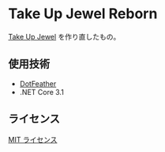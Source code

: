 # Take Up Jewel Reborn

[Take Up Jewel](https://github.com/xeltica/projectdefenderstory.git) を作り直したもの。

## 使用技術

- [DotFeather](https://github.com/xeltica/dotfeather.git)
- .NET Core 3.1

## ライセンス

[MIT ライセンス](LICENSE)